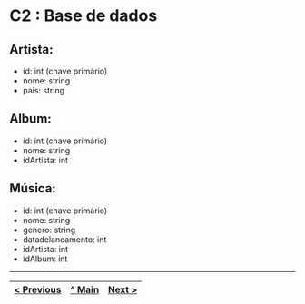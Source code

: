 # C2 : Base de dados

## Artista:
* id: int (chave primário)
* nome: string
* pais: string

## Album:
* id: int (chave primário)
* nome: string
* idArtista: int 

## Música:
* id: int (chave primário)
* nome: string
* genero: string
* datadelancamento: int
* idArtista: int 
* idAlbum: int 


---
[< Previous](c1.md) | [^ Main](../../../) | [Next >](c3.md)
:--- | :---: | ---:
